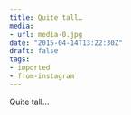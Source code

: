 ```yaml
---
title: Quite tall…
media:
- url: media-0.jpg
date: "2015-04-14T13:22:30Z"
draft: false
tags:
- imported
- from-instagram
---
```

Quite tall…
